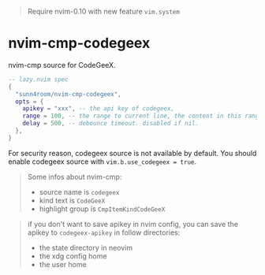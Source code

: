 > Require nvim-0.10 with new feature `vim.system`

# nvim-cmp-codegeex

nvim-cmp source for CodeGeeX.

```lua
-- lazy.nvim spec
{
  "sunn4room/nvim-cmp-codegeex",
  opts = {
    apikey = "xxx", -- the api key of codegeex,
    range = 100, -- the range to current line, the content in this range will send to codegeex to complete
    delay = 500, -- debounce timeout. disabled if nil.
  },
}
```

For security reason, codegeex source is not available by default. You should enable codegeex source with `vim.b.use_codegeex = true`.

> Some infos about nvim-cmp:
>
> -   source name is `codegeex`
> -   kind text is `CodeGeeX`
> -   highlight group is `CmpItemKindCodeGeeX`

> if you don't want to save apikey in nvim config, you can save the apikey to `codegeex-apikey` in follow directories:
>
> -   the state directory in neovim
> -   the xdg config home
> -   the user home
